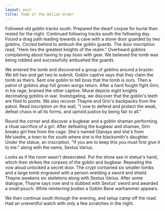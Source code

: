 ```yaml
---
layout: post
title: Tomb of the Delian Order
---
```

Followed old goblin tracks south. Prepared the dwarf corpse for burial then rested for the night. Continued following tracks south the following day. Found a drag path leading towards a cave with a stone door guarded by two goblins. Circled behind to ambush the goblin guards. The door inscription read, "Here lies the greatest knights of the realm." Overheard goblins complaining about having to pay boss with gear. We believed the tomb was being robbed and successfully ambushed the guards.

We entered the tomb and discovered a group of goblins around a brazier. We kill two and get two to submit. Goblin captive says that they claim the tomb as theirs. Sent one goblin to tell boss that the tomb is ours. Then a patrol of goblins atop full grown worgs return. After a hard fought fight Grin; in his rage, brained the other captive. Mural depicts eight knights decimating goblins in war. Investigating, we discover that the goblin's teeth are filed to points. We also recover Thayne and Grin's backpacks from the patrol. Read inscription on the wall, "I vow to defend and protect the weak, defeat chaos in all its forms, and uphold justice by being fair to all."

Round the corner and discover a bugbear and a goblin shaman performing a ritual sacrifice of a girl. After defeating the bugbear and shaman, Grin breaks girl free from the cage. She's named Olanays and she's from Me'uiedre, a town to the south where she is the blacksmith's daughter. Under the statue, an inscription, "If you are to keep this you must first give it to me." along with the name, Sextus Varius.

Looks as if the room wasn't desecrated. Put the stone axe in statue's hand, which then strikes the corpses of the goblin and bugbear. Repeating the vow aloud unlocked a secret door. The crypt contained six smaller tombs and a large tomb engraved with a person wielding a sword and shield. Thayne awakens six skeletons along with Sextus Varius. After some dialogue, Thayne says vow and is dubbed with Sextus' sword and awarded a small pouch. While reinterring bodies a Goblin Bane warhammer appears.

We then continue south through the evening, and setup camp off the road. Had an uneventful watch with only a few scratches in the night.
